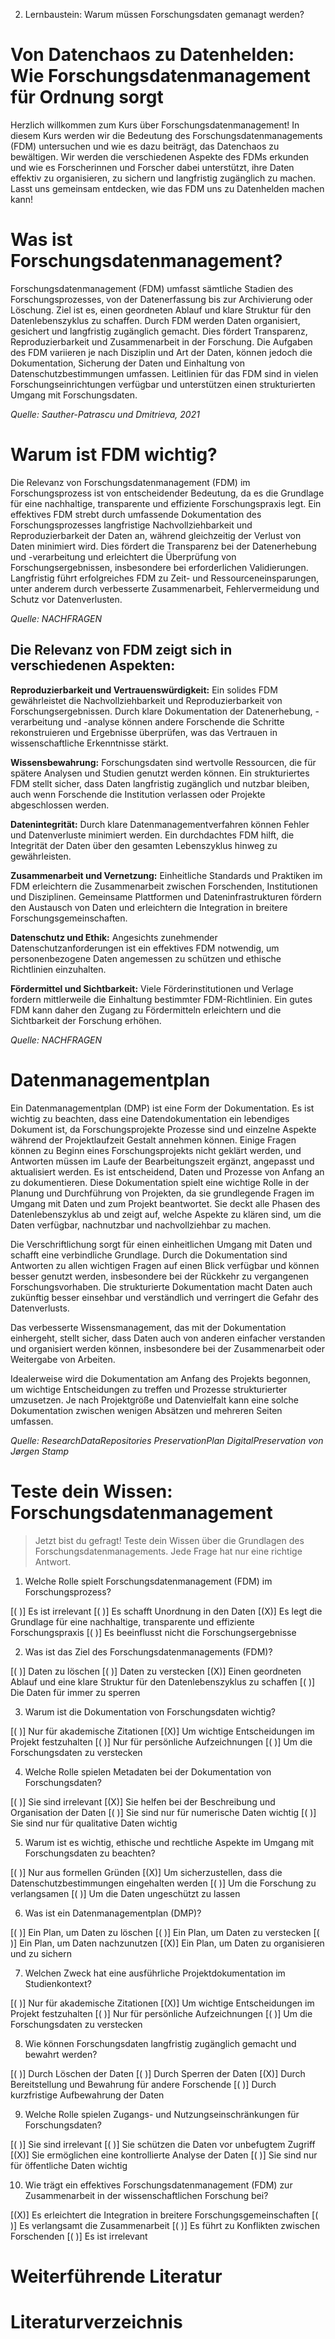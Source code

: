 2. Lernbaustein: Warum müssen Forschungsdaten gemanagt werden?

# Von Datenchaos zu Datenhelden: Wie Forschungsdatenmanagement für Ordnung sorgt

Herzlich willkommen zum Kurs über Forschungsdatenmanagement! In diesem Kurs werden wir die Bedeutung des Forschungsdatenmanagements (FDM) untersuchen und wie es dazu beiträgt, das Datenchaos zu bewältigen. Wir werden die verschiedenen Aspekte des FDMs erkunden und wie es Forscherinnen und Forscher dabei unterstützt, ihre Daten effektiv zu organisieren, zu sichern und langfristig zugänglich zu machen. Lasst uns gemeinsam entdecken, wie das FDM uns zu Datenhelden machen kann!


# Was ist Forschungsdatenmanagement?

Forschungsdatenmanagement (FDM) umfasst sämtliche Stadien des Forschungsprozesses, von der Datenerfassung bis zur Archivierung oder Löschung. Ziel ist es, einen geordneten Ablauf und klare Struktur für den Datenlebenszyklus zu schaffen. Durch FDM werden Daten organisiert, gesichert und langfristig zugänglich gemacht. Dies fördert Transparenz, Reproduzierbarkeit und Zusammenarbeit in der Forschung. Die Aufgaben des FDM variieren je nach Disziplin und Art der Daten, können jedoch die Dokumentation, Sicherung der Daten und Einhaltung von Datenschutzbestimmungen umfassen. Leitlinien für das FDM sind in vielen Forschungseinrichtungen verfügbar und unterstützen einen strukturierten Umgang mit Forschungsdaten.

*Quelle: Sauther-Patrascu und Dmitrieva, 2021*

# Warum ist FDM wichtig?

Die Relevanz von Forschungsdatenmanagement (FDM) im Forschungsprozess ist von entscheidender Bedeutung, da es die Grundlage für eine nachhaltige, transparente und effiziente Forschungspraxis legt. Ein effektives FDM strebt durch umfassende Dokumentation des Forschungsprozesses langfristige Nachvollziehbarkeit und Reproduzierbarkeit der Daten an, während gleichzeitig der Verlust von Daten minimiert wird. Dies fördert die Transparenz bei der Datenerhebung und -verarbeitung und erleichtert die Überprüfung von Forschungsergebnissen, insbesondere bei erforderlichen Validierungen. Langfristig führt erfolgreiches FDM zu Zeit- und Ressourceneinsparungen, unter anderem durch verbesserte Zusammenarbeit, Fehlervermeidung und Schutz vor Datenverlusten.

*Quelle: NACHFRAGEN*

## Die Relevanz von FDM zeigt sich in verschiedenen Aspekten:

**Reproduzierbarkeit und Vertrauenswürdigkeit:**
Ein solides FDM gewährleistet die Nachvollziehbarkeit und Reproduzierbarkeit von Forschungsergebnissen. Durch klare Dokumentation der Datenerhebung, -verarbeitung und -analyse können andere Forschende die Schritte rekonstruieren und Ergebnisse überprüfen, was das Vertrauen in wissenschaftliche Erkenntnisse stärkt.

**Wissensbewahrung:**
Forschungsdaten sind wertvolle Ressourcen, die für spätere Analysen und Studien genutzt werden können. Ein strukturiertes FDM stellt sicher, dass Daten langfristig zugänglich und nutzbar bleiben, auch wenn Forschende die Institution verlassen oder Projekte abgeschlossen werden.

**Datenintegrität:**
Durch klare Datenmanagementverfahren können Fehler und Datenverluste minimiert werden. Ein durchdachtes FDM hilft, die Integrität der Daten über den gesamten Lebenszyklus hinweg zu gewährleisten.

**Zusammenarbeit und Vernetzung:**
Einheitliche Standards und Praktiken im FDM erleichtern die Zusammenarbeit zwischen Forschenden, Institutionen und Disziplinen. Gemeinsame Plattformen und Dateninfrastrukturen fördern den Austausch von Daten und erleichtern die Integration in breitere Forschungsgemeinschaften.

**Datenschutz und Ethik:**
Angesichts zunehmender Datenschutzanforderungen ist ein effektives FDM notwendig, um personenbezogene Daten angemessen zu schützen und ethische Richtlinien einzuhalten.

**Fördermittel und Sichtbarkeit:**
Viele Förderinstitutionen und Verlage fordern mittlerweile die Einhaltung bestimmter FDM-Richtlinien. Ein gutes FDM kann daher den Zugang zu Fördermitteln erleichtern und die Sichtbarkeit der Forschung erhöhen.

*Quelle: NACHFRAGEN*

# Datenmanagementplan

Ein Datenmanagementplan (DMP) ist eine Form der Dokumentation. Es ist wichtig zu beachten, dass eine Datendokumentation ein lebendiges Dokument ist, da Forschungsprojekte Prozesse sind und einzelne Aspekte während der Projektlaufzeit Gestalt annehmen können. Einige Fragen können zu Beginn eines Forschungsprojekts nicht geklärt werden, und Antworten müssen im Laufe der Bearbeitungszeit ergänzt, angepasst und aktualisiert werden. Es ist entscheidend, Daten und Prozesse von Anfang an zu dokumentieren. Diese Dokumentation spielt eine wichtige Rolle in der Planung und Durchführung von Projekten, da sie grundlegende Fragen im Umgang mit Daten und zum Projekt beantwortet. Sie deckt alle Phasen des Datenlebenszyklus ab und zeigt auf, welche Aspekte zu klären sind, um die Daten verfügbar, nachnutzbar und nachvollziehbar zu machen.

Die Verschriftlichung sorgt für einen einheitlichen Umgang mit Daten und schafft eine verbindliche Grundlage. Durch die Dokumentation sind Antworten zu allen wichtigen Fragen auf einen Blick verfügbar und können besser genutzt werden, insbesondere bei der Rückkehr zu vergangenen Forschungsvorhaben. Die strukturierte Dokumentation macht Daten auch zukünftig besser einsehbar und verständlich und verringert die Gefahr des Datenverlusts.

Das verbesserte Wissensmanagement, das mit der Dokumentation einhergeht, stellt sicher, dass Daten auch von anderen einfacher verstanden und organisiert werden können, insbesondere bei der Zusammenarbeit oder Weitergabe von Arbeiten.

Idealerweise wird die Dokumentation am Anfang des Projekts begonnen, um wichtige Entscheidungen zu treffen und Prozesse strukturierter umzusetzen. Je nach Projektgröße und Datenvielfalt kann eine solche Dokumentation zwischen wenigen Absätzen und mehreren Seiten umfassen.

*Quelle: ResearchDataRepositories PreservationPlan DigitalPreservation von Jørgen Stamp*


# Teste dein Wissen: Forschungsdatenmanagement

> Jetzt bist du gefragt! Teste dein Wissen über die Grundlagen des Forschungsdatenmanagements. Jede Frage hat nur eine richtige Antwort.

1) Welche Rolle spielt Forschungsdatenmanagement (FDM) im Forschungsprozess?

[( )] Es ist irrelevant
[( )] Es schafft Unordnung in den Daten
[(X)] Es legt die Grundlage für eine nachhaltige, transparente und effiziente Forschungspraxis
[( )] Es beeinflusst nicht die Forschungsergebnisse


2) Was ist das Ziel des Forschungsdatenmanagements (FDM)?

[( )] Daten zu löschen
[( )] Daten zu verstecken
[(X)] Einen geordneten Ablauf und eine klare Struktur für den Datenlebenszyklus zu schaffen
[( )] Die Daten für immer zu sperren


3) Warum ist die Dokumentation von Forschungsdaten wichtig?

[( )] Nur für akademische Zitationen
[(X)] Um wichtige Entscheidungen im Projekt festzuhalten
[( )] Nur für persönliche Aufzeichnungen
[( )] Um die Forschungsdaten zu verstecken


4) Welche Rolle spielen Metadaten bei der Dokumentation von Forschungsdaten?

[( )] Sie sind irrelevant
[(X)] Sie helfen bei der Beschreibung und Organisation der Daten
[( )] Sie sind nur für numerische Daten wichtig
[( )] Sie sind nur für qualitative Daten wichtig


5) Warum ist es wichtig, ethische und rechtliche Aspekte im Umgang mit Forschungsdaten zu beachten?

[( )] Nur aus formellen Gründen
[(X)] Um sicherzustellen, dass die Datenschutzbestimmungen eingehalten werden
[( )] Um die Forschung zu verlangsamen
[( )] Um die Daten ungeschützt zu lassen


6) Was ist ein Datenmanagementplan (DMP)?

[( )] Ein Plan, um Daten zu löschen
[( )] Ein Plan, um Daten zu verstecken
[( )] Ein Plan, um Daten nachzunutzen
[(X)] Ein Plan, um Daten zu organisieren und zu sichern


7) Welchen Zweck hat eine ausführliche Projektdokumentation im Studienkontext?

[( )] Nur für akademische Zitationen
[(X)] Um wichtige Entscheidungen im Projekt festzuhalten
[( )] Nur für persönliche Aufzeichnungen
[( )] Um die Forschungsdaten zu verstecken


8) Wie können Forschungsdaten langfristig zugänglich gemacht und bewahrt werden?

[( )] Durch Löschen der Daten
[( )] Durch Sperren der Daten
[(X)] Durch Bereitstellung und Bewahrung für andere Forschende
[( )] Durch kurzfristige Aufbewahrung der Daten


9) Welche Rolle spielen Zugangs- und Nutzungseinschränkungen für Forschungsdaten?

[( )] Sie sind irrelevant
[( )] Sie schützen die Daten vor unbefugtem Zugriff
[(X)] Sie ermöglichen eine kontrollierte Analyse der Daten
[( )] Sie sind nur für öffentliche Daten wichtig


10) Wie trägt ein effektives Forschungsdatenmanagement (FDM) zur Zusammenarbeit in der wissenschaftlichen Forschung bei?

[(X)] Es erleichtert die Integration in breitere Forschungsgemeinschaften
[( )] Es verlangsamt die Zusammenarbeit
[( )] Es führt zu Konflikten zwischen Forschenden
[( )] Es ist irrelevant


# Weiterführende Literatur



# Literaturverzeichnis
